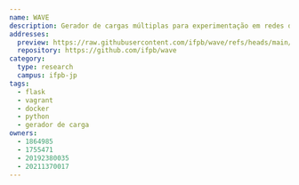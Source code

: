 ```yaml
---
name: WAVE
description: Gerador de cargas múltiplas para experimentação em redes de computadores.
addresses:
  preview: https://raw.githubusercontent.com/ifpb/wave/refs/heads/main/screenshots/arch-api.png
  repository: https://github.com/ifpb/wave
category:
  type: research
  campus: ifpb-jp
tags:
  - flask
  - vagrant
  - docker
  - python
  - gerador de carga
owners:
  - 1864985
  - 1755471
  - 20192380035
  - 20211370017
---
```

